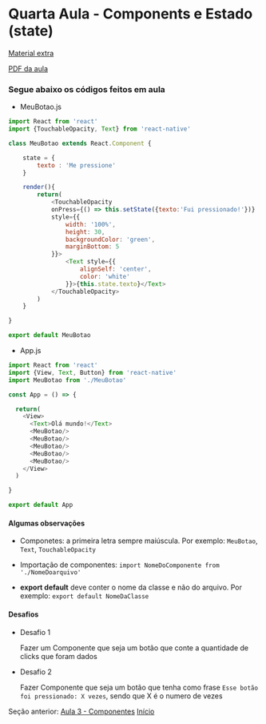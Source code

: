 # Quarta Aula - Components e Estado (state)

[Material extra](https://facebook.github.io/react-native/docs/state)

[PDF da aula]()

### Segue abaixo os códigos feitos em aula

* MeuBotao.js

```javascript
import React from 'react'
import {TouchableOpacity, Text} from 'react-native'

class MeuBotao extends React.Component {

    state = {
        texto : 'Me pressione'
    }

    render(){
        return(
            <TouchableOpacity 
            onPress={() => this.setState({texto:'Fui pressionado!'})}
            style={{
                width: '100%',
                height: 30,
                backgroundColor: 'green',
                marginBottom: 5
            }}>
                <Text style={{
                    alignSelf: 'center',
                    color: 'white'
                }}>{this.state.texto}</Text>
            </TouchableOpacity>
        )
    }

}

export default MeuBotao
```

* App.js

```javascript
import React from 'react'
import {View, Text, Button} from 'react-native'
import MeuBotao from './MeuBotao'

const App = () => {

  return(
    <View>
      <Text>Olá mundo!</Text>
      <MeuBotao/>
      <MeuBotao/>
      <MeuBotao/>
      <MeuBotao/>
      <MeuBotao/>
    </View>
  )

}

export default App
```

#### Algumas observações

* Componetes: a primeira letra sempre maiúscula. Por exemplo: `MeuBotao`, `Text`, `TouchableOpacity`

* Importação de componentes: ` import NomeDoComponente from './NomeDoarquivo' `

* **export default** deve conter o nome da classe e não do arquivo. Por exemplo:
`export default NomeDaClasse`

#### Desafios

* Desafio 1

    Fazer um Componente que seja um botão que conte a quantidade de clicks que foram dados

    [](desafio1.gif)

* Desafio 2

    Fazer Componente que seja um botão que tenha como frase `Esse botão foi pressionado: X vezes`, sendo que X é o numero de vezes

    [](desafio2.gif)

Seção anterior: [Aula 3 - Componentes](https://github.com/AWLeiseR/ReactNative/tree/master/Aula%203) [Início](https://github.com/AWLeiseR/ReactNative) 
